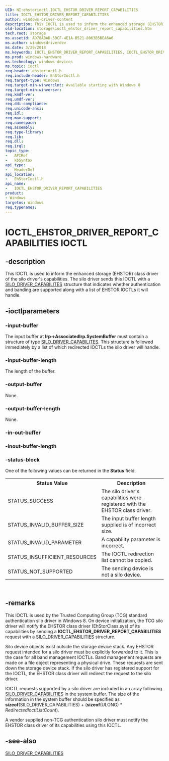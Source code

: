 ```yaml
---
UID: NI:ehstorioctl.IOCTL_EHSTOR_DRIVER_REPORT_CAPABILITIES
title: IOCTL_EHSTOR_DRIVER_REPORT_CAPABILITIES
author: windows-driver-content
description: This IOCTL is used to inform the enhanced storage (EHSTOR) class driver of the silo driver's capabilities.
old-location: storage\ioctl_ehstor_driver_report_capabilities.htm
tech.root: storage
ms.assetid: AD78ABAD-5DCF-4E1A-B521-8063B5BEA6A6
ms.author: windowsdriverdev
ms.date: 3/29/2018
ms.keywords: IOCTL_EHSTOR_DRIVER_REPORT_CAPABILITIES, IOCTL_EHSTOR_DRIVER_REPORT_CAPABILITIES control, IOCTL_EHSTOR_DRIVER_REPORT_CAPABILITIES control code [Storage Devices], ehstorioctl/IOCTL_EHSTOR_DRIVER_REPORT_CAPABILITIES, storage.ioctl_ehstor_driver_report_capabilities
ms.prod: windows-hardware
ms.technology: windows-devices
ms.topic: ioctl
req.header: ehstorioctl.h
req.include-header: EhStorIoctl.h
req.target-type: Windows
req.target-min-winverclnt: Available starting with Windows 8
req.target-min-winversvr: 
req.kmdf-ver: 
req.umdf-ver: 
req.ddi-compliance: 
req.unicode-ansi: 
req.idl: 
req.max-support: 
req.namespace: 
req.assembly: 
req.type-library: 
req.lib: 
req.dll: 
req.irql: 
topic_type:
-	APIRef
-	kbSyntax
api_type:
-	HeaderDef
api_location:
-	EhStorIoctl.h
api_name:
-	IOCTL_EHSTOR_DRIVER_REPORT_CAPABILITIES
product:
- Windows
targetos: Windows
req.typenames: 
---
```


# IOCTL_EHSTOR_DRIVER_REPORT_CAPABILITIES IOCTL


## -description


This IOCTL is used to inform the enhanced storage (EHSTOR) class driver of the silo  driver's capabilities.  The silo driver sends this IOCTL with a <a href="https://msdn.microsoft.com/32bb774f-b1eb-4198-8e4c-febcac83153d">SILO_DRIVER_CAPABILITES</a> structure that indicates whether authentication and banding are supported along with a list of EHSTOR IOCTLs it will handle.


## -ioctlparameters




### -input-buffer

The input buffer at <b>Irp-&gt;AssociatedIrp.SystemBuffer</b> must contain a structure of type <a href="https://msdn.microsoft.com/32bb774f-b1eb-4198-8e4c-febcac83153d">SILO_DRIVER_CAPABILITES</a>. This structure is followed immediately by a list of which redirected IOCTLs the silo driver will handle.


### -input-buffer-length

The length of the buffer.


### -output-buffer

None.


### -output-buffer-length

None.


### -in-out-buffer








### -inout-buffer-length








### -status-block

One of the following values can be returned in the <b>Status</b> field.

<table>
<tr>
<th>Status Value</th>
<th>Description</th>
</tr>
<tr>
<td>STATUS_SUCCESS</td>
<td>The silo driver's capabilities were registered with the EHSTOR class driver.</td>
</tr>
<tr>
<td>STATUS_INVALID_BUFFER_SIZE</td>
<td>The input buffer length supplied is of incorrect size.</td>
</tr>
<tr>
<td>STATUS_INVALID_PARAMETER</td>
<td>A capability parameter is incorrect.</td>
</tr>
<tr>
<td>STATUS_INSUFFICIENT_RESOURCES</td>
<td>The IOCTL redirection list cannot be copied.</td>
</tr>
<tr>
<td>STATUS_NOT_SUPPORTED</td>
<td>The sending device is not a silo device.</td>
</tr>
</table>
 


## -remarks



This IOCTL is used by the Trusted Computing Group (TCG) standard authentication silo driver in Windows 8. On device initialization, the TCG silo driver will notify the EHSTOR class driver (EhStorClass.sys) of its capabilities by sending a <b>IOCTL_EHSTOR_DRIVER_REPORT_CAPABILITIES</b> request with a <a href="https://msdn.microsoft.com/library/windows/hardware/hh464118">SILO_DRIVER_CAPABILITIES</a> structure.

Silo device objects exist outside the storage device stack. Any EHSTOR request intended for a silo driver must be explicitly forwarded to it. This is the case for all band management IOCTLs. Band management  requests are made on a file object representing a physical drive. These requests are sent down the storage device stack. If the silo driver has registered support for the IOCTL, the EHSTOR class driver will redirect the request to the silo driver.

IOCTL requests supported by a silo driver are included in an array following <a href="https://msdn.microsoft.com/library/windows/hardware/hh464118">SILO_DRIVER_CAPABILITIES</a> in the system buffer. The size of the information in the system buffer should be specified as <b>sizeof</b>(SILO_DRIVER_CAPABILITIES) + (<b>sizeof</b>(ULONG) * <i>RedirectedIoctlListCount</i>).

 A vendor supplied non-TCG authentication silo driver must notify the EHSTOR class driver of its capabilities using this IOCTL.




## -see-also




<a href="https://msdn.microsoft.com/library/windows/hardware/hh464118">SILO_DRIVER_CAPABILITIES</a>
 

 

